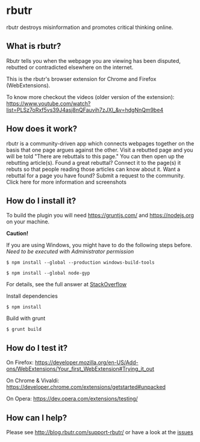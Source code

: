 # rbutr
rbutr destroys misinformation and promotes critical thinking online.


##  What is rbutr?
Rbutr tells you when the webpage you are viewing has been disputed, rebutted or contradicted elsewhere on the internet.

This is the rbutr's browser extension for Chrome and Firefox (WebExtensions).

To know more checkout the videos (older version of the extension): https://www.youtube.com/watch?list=PLSz7oRxf5vs39J4asj8nQFauvih7zJXl_&v=hdgNnQm9be4


## How does it work?

rbutr is a community-driven app which connects webpages together on the basis that one page argues against the other.
Visit a rebutted page and you will be told "There are rebuttals to this page." You can then open up the rebutting article(s).
Found a great rebuttal? Connect it to the page(s) it rebuts so that people reading those articles can know about it.
Want a rebuttal for a page you have found? Submit a request to the community.
Click here for more information and screenshots


## How do I install it?

To build the plugin you will need https://gruntjs.com/ and https://nodejs.org on your machine.

**Caution!**

If you are using Windows, you might have to do the following steps before.
*Need to be executed with Administrator permission*

`$ npm install --global --production windows-build-tools`

`$ npm install --global node-gyp`

For details, see the full answer at [StackOverflow](http://stackoverflow.com/questions/21365714/nodejs-error-installing-with-npm)

Install dependencies

`$ npm install`

Build with grunt

`$ grunt build`


## How do I test it?

On Firefox: https://developer.mozilla.org/en-US/Add-ons/WebExtensions/Your_first_WebExtension#Trying_it_out

On Chrome & Vivaldi: https://developer.chrome.com/extensions/getstarted#unpacked

On Opera: https://dev.opera.com/extensions/testing/


## How can I help?

Please see http://blog.rbutr.com/support-rbutr/ or have a look at the [issues](https://github.com/tomlutzenberger/rbutr-browser-extension/issues)
